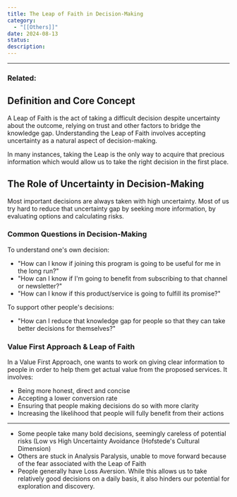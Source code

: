 ```yaml
---
title: The Leap of Faith in Decision-Making
category:
  - "[[Others]]"
date: 2024-08-13
status: 
description:
---
```








---
### Related:
## Definition and Core Concept

A Leap of Faith is the act of taking a difficult decision despite uncertainty about the outcome, relying on trust and other factors to bridge the knowledge gap. Understanding the Leap of Faith involves accepting uncertainty as a natural aspect of decision-making.

In many instances, taking the Leap is the only way to acquire that precious information which would allow us to take the right decision in the first place.

## The Role of Uncertainty in Decision-Making

Most important decisions are always taken with high uncertainty. Most of us try hard to reduce that uncertainty gap by seeking more information, by evaluating options and calculating risks. 

### Common Questions in Decision-Making

To understand one's own decision:
- "How can I know if joining this program is going to be useful for me in the long run?"
- "How can I know if I'm going to benefit from subscribing to that channel or newsletter?"
- "How can I know if this product/service is going to fulfill its promise?"

To support other people's decisions:
- "How can I reduce that knowledge gap for people so that they can take better decisions for themselves?"

### Value First Approach & Leap of Faith

In a Value First Approach, one wants to work on giving clear information to people in order to help them get actual value from the proposed services. It involves:
- Being more honest, direct and concise
- Accepting a lower conversion rate
- Ensuring that people making decisions do so with more clarity
- Increasing the likelihood that people will fully benefit from their actions

- - -

- Some people take many bold decisions, seemingly careless of potential risks (Low vs High Uncertainty Avoidance (Hofstede's Cultural Dimension)
- Others are stuck in Analysis Paralysis, unable to move forward because of the fear associated with the Leap of Faith
- People generally have Loss Aversion. While this allows us to take relatively good decisions on a daily basis, it also hinders our potential for exploration and discovery.